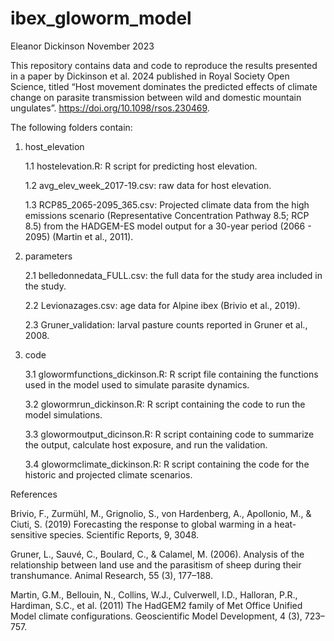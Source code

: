 # ibex_gloworm_model

Eleanor Dickinson November 2023

This repository contains data and code to reproduce the results presented in a paper by Dickinson et al. 2024 published in Royal Society Open Science, titled “Host movement dominates the predicted effects of climate change on parasite transmission between wild and domestic mountain ungulates”. https://doi.org/10.1098/rsos.230469. 

The following folders contain: 
1. host_elevation

     1.1 hostelevation.R: R script for predicting host elevation.

   1.2 avg_elev_week_2017-19.csv: raw data for host elevation.

   1.3 RCP85_2065-2095_365.csv: Projected climate data from the high emissions scenario (Representative Concentration Pathway 8.5; RCP 8.5) from the HADGEM-ES model output for a 30-year period (2066 - 2095) (Martin et al., 2011).
2. parameters

    2.1  belledonnedata_FULL.csv: the full data for the study area included in the study.
   
    2.2  Levionazages.csv: age data for Alpine ibex (Brivio et al., 2019).

   2.3 Gruner_validation: larval pasture counts reported in Gruner et al., 2008. 
3. code

     3.1 glowormfunctions_dickinson.R: R script file containing the functions used in the model used to simulate parasite dynamics.
   
     3.2 glowormrun_dickinson.R: R script containing the code to run the model simulations.

     3.3 glowormoutput_dicinson.R: R script containing code to summarize the output, calculate host exposure, and run the validation.

   3.4 glowormclimate_dickinson.R: R script containing the code for the historic and projected climate scenarios. 

     




References

Brivio, F., Zurmühl, M., Grignolio, S., von Hardenberg, A., Apollonio, M., & Ciuti, S. (2019) Forecasting the response to global warming in a heat-sensitive species. Scientific Reports, 9,  3048. 

Gruner, L., Sauvé, C., Boulard, C., & Calamel, M. (2006). Analysis of the relationship between land use and the parasitism of sheep during their transhumance. Animal Research, 55 (3), 177–188.

Martin, G.M., Bellouin, N., Collins, W.J., Culverwell, I.D., Halloran, P.R., Hardiman, S.C., et al. (2011) The HadGEM2 family of Met Office Unified Model climate configurations. Geoscientific Model Development, 4 (3), 723–757. 
